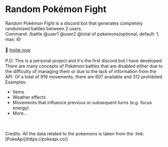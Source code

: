 # Random Pokémon Fight

Random Pokémon Fight is a discord bot that generates completely randomized battles between 2 users.
<br>
Command: /battle @user1 @user2 @total of pokemons(optional, default: 1, max: 6)
<br>
<br>
:link: [Invite now](https://discord.com/oauth2/authorize?client_id=1230548300944510997&permissions=2147485696&scope=bot)
<br>
<br>
P.D: This is a personal project and it's the first discord bot I have developed. There are many concepts of Pokémon battles that are disabled either due to the difficulty of managing them or due to the lack of information from the API. Of a total of 919 movements, there are 607 available and 312 prohibited
<br>
Examples:
- Items
- Weather effects
- Movements that influence previous or subsequent turns (e.g. focus energy)
- More...
<br>
<br>
Credits: All the data related to the pokemons is taken from the :link: [PokeApi](https://pokeapi.co/)
<br>
<br>

